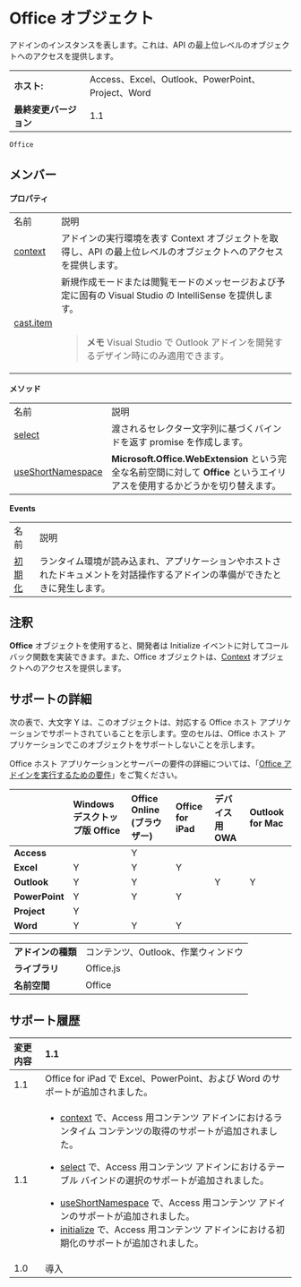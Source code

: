

# Office オブジェクト
アドインのインスタンスを表します。これは、API の最上位レベルのオブジェクトへのアクセスを提供します。

|||
|:-----|:-----|
|**ホスト:**|Access、Excel、Outlook、PowerPoint、Project、Word|
|**最終変更バージョン**|1.1|

```js
Office
```


## メンバー


**プロパティ**

|||
|:-----|:-----|
|名前|説明|
|[context](../../reference/shared/office.context.md)|アドインの実行環境を表す Context オブジェクトを取得し、API の最上位レベルのオブジェクトへのアクセスを提供します。|
|[cast.item](../../reference/shared/office.cast.item.md)|新規作成モードまたは閲覧モードのメッセージおよび予定に固有の Visual Studio の IntelliSense を提供します。 <br/><br/><blockquote>**メモ**  Visual Studio で Outlook アドインを開発するデザイン時にのみ適用できます。 </blockquote>|

**メソッド**

|||
|:-----|:-----|
|名前|説明|
|[select](../../reference/shared/office.select.md)|渡されるセレクター文字列に基づくバインドを返す promise を作成します。|
|[useShortNamespace](../../reference/shared/office.useshortnamespace.md)|**Microsoft.Office.WebExtension** という完全な名前空間に対して **Office** というエイリアスを使用するかどうかを切り替えます。|

**Events**

|||
|:-----|:-----|
|名前|説明|
|[初期化](../../reference/shared/office.initialize.md)|ランタイム環境が読み込まれ、アプリケーションやホストされたドキュメントを対話操作するアドインの準備ができたときに発生します。|

## 注釈

**Office** オブジェクトを使用すると、開発者は Initialize イベントに対してコールバック関数を実装できます。また、Office オブジェクトは、[Context](../../reference/shared/context.md) オブジェクトへのアクセスを提供します。


## サポートの詳細


次の表で、大文字 Y は、このオブジェクトは、対応する Office ホスト アプリケーションでサポートされていることを示します。空のセルは、Office ホスト アプリケーションでこのオブジェクトをサポートしないことを示します。

Office ホスト アプリケーションとサーバーの要件の詳細については、「[Office アドインを実行するための要件](../../docs/overview/requirements-for-running-office-add-ins.md)」をご覧ください。


||**Windows デスクトップ版 Office**|**Office Online (ブラウザー)**|**Office for iPad**|**デバイス用 OWA**|**Outlook for Mac**|
|:-----|:-----|:-----|:-----|:-----|:-----|
|**Access**||Y||||
|**Excel**|Y|Y|Y|||
|**Outlook**|Y|Y||Y|Y|
|**PowerPoint**|Y|Y|Y|||
|**Project**|Y|||||
|**Word**|Y|Y|Y|||

|||
|:-----|:-----|
|**アドインの種類**|コンテンツ、Outlook、作業ウィンドウ|
|**ライブラリ**|Office.js|
|**名前空間**|Office|

## サポート履歴


|**変更内容**|**1.1**|
|:-----|:-----|
|1.1|Office for iPad で Excel、PowerPoint、および Word のサポートが追加されました。|
|1.1|<ul><li><a href="6c4b2c16-d4fb-4ecf-b72c-1e33b205daaf.htm">context</a> で、Access 用コンテンツ アドインにおけるランタイム コンテンツの取得のサポートが追加されました。</p></li><li><p><a href="23aeb136-da1f-4127-a798-99dc27bc4dae.htm">select</a> で、Access 用コンテンツ アドインにおけるテーブル バインドの選択のサポートが追加されました。</li><li><a href="9a4d5c7d-fcc4-4e8f-bef2-f2a8d8b4ae00.htm">useShortNamespace</a> で、Access 用コンテンツ アドインのサポートが追加されました。</li><li><a href="727adf79-a0b5-48d2-99c7-6642c2c334fc.htm">initialize</a> で、Access 用コンテンツ アドインにおける初期化のサポートが追加されました。</li></ul>|
|1.0|導入|

